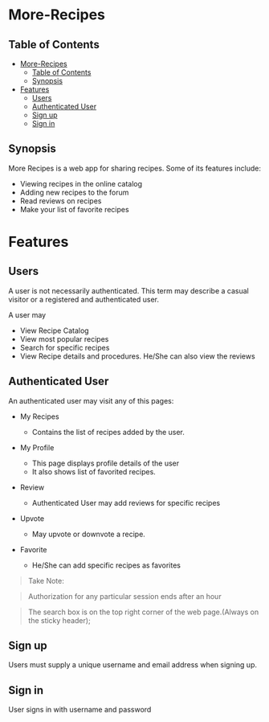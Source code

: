 # More-Recipes

## Table of Contents
- [More-Recipes](#more-recipes)
  - [Table of Contents](#table-of-contents)
  - [Synopsis](#synopsis)
- [Features](#features)
  - [Users](#users)
  - [Authenticated User](#authenticated-user)
  - [Sign up](#sign-up)
  - [Sign in](#sign-in)

## Synopsis 
More Recipes is a web app for sharing recipes. Some of its features include:

  - Viewing recipes in the online catalog
  - Adding new recipes to the forum
  - Read reviews on recipes
  - Make your list of favorite recipes

# Features
## Users
A user is not necessarily authenticated. This term may describe a casual visitor or a registered and authenticated user.

A user may
- View Recipe Catalog
- View most popular recipes
- Search for specific recipes
- View Recipe details and procedures. He/She can also view the reviews

## Authenticated User
An authenticated user may visit any of this pages:
- My Recipes
  - Contains the list of recipes added by the user.
  
- My Profile
  - This page displays profile details of the user
  - It also shows list of favorited recipes.
- Review
  - Authenticated User may add reviews for specific recipes
- Upvote
  - May upvote or downvote a recipe.
- Favorite
  - He/She can add specific recipes as favorites

> Take Note:

> Authorization for any particular session ends after an hour

> The search box is on the top right corner of the web page.(Always on the sticky header);

## Sign up
Users must supply a unique username and email address when signing up.

## Sign in
User signs in with username and password